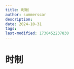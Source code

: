 ```yaml
---
title: 时制
author: summerscar
description:
date: 2024-10-31
tags:
last-modified: 1730452237830
---
```

# 时制
